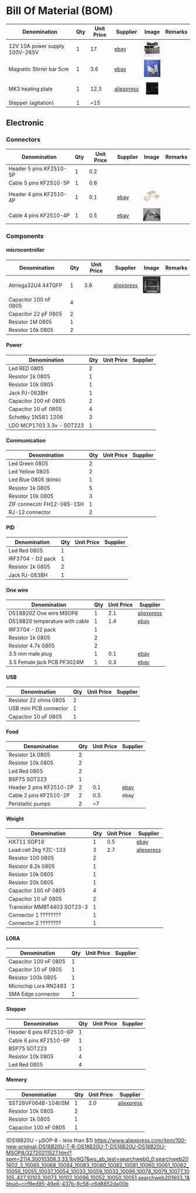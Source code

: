 # Bill Of Material (BOM)


| Denomination                  | Qty | Unit Price | Supplier        | Image | Remarks |
|-------------------------------|-----|-------|-----------------|-------| ------- |
| 12V 10A power supply 100V-265V| 1   | 17    | [ebay](http://www.ebay.com/itm/161929667263) |  <img src="images/Power-supply.jpg" width="48"> | |
| Magnetic Stirrer bar 5cm      | 1   | 3.6   | [ebay](http://www.ebay.com/itm/332037093368) |  <img src="images/Stirrer-bar.jpg" width="48"> | |
| MK3 heating plate             | 1   | 12.3  | [aliexpress](https://www.aliexpress.com/item/3D-printer-heatbed-Heat-bed-MK3-standard-aluminum-plate-3mm-hot-bed-Free-shipping/1941676934.html?spm=2114.13010608.0.0.eVVdIm) |  <img src="images/MK3.jpg" width="48"> | |
| Stepper (agitation)           | 1   | ~15 |  |   | |


## Electronic


### Connectors


| Denomination                  | Qty | Unit Price | Supplier        | Image | Remarks |
| ----------------------------- | --- | ----- | --------------- | ----- | ------- |
| Header 5 pins  KF2510-5P      | 1   | 0.2   | | | |
| Cable 5 pins   KF2510-5P      | 1   | 0.6   |  |  | |
| Header 4 pins  KF2510-4P      | 1   | 0.1   | [ebay](http://www.ebay.com/itm/201726148721) | <img src="images/Header-KF5410-4P.jpg" width="48"> | |
| Cable 4 pins   KF2510-4P      | 1   | 0.5   | [ebay](http://www.ebay.com/itm/231277926061) | <img src="images/Cable-KF5410-4P.jpg" width="48"> | |

 
### Components

#### microcontroller

| Denomination                  | Qty | Unit Price | Supplier        | Image | Remarks |
| ----------------------------- | --- | ---------- | --------------- | ----- | ------- |
| Atmega32U4 44TQFP             | 1   | 3.6        | [aliexpress](https://www.aliexpress.com/item/10pcs-lot-ATMEGA32U4-AU-ATMEGA32U4-TQFP-44-IC-8-bit-Microcontroller-with-16-32K-Bytes-of/32720185776.html?spm=2114.13010608.0.0.Brw1qI) | <img src="images/atmega32u4-au.jpg" width="48"> | |
| Capacitor 100 nF 0805         | 4   |            |                      |
| Capacitor 22 pF 0805          | 2   |            |                      |
| Resistor 1M 0805              | 1   |            |                      |
| Resistor 10k 0805             | 2   |            |                      |


#### Power

| Denomination                  | Qty | Unit Price | Supplier             |
| ----------------------------- | --- | ---------- | -------------------- |
| Led RED 0805                  | 2   |            |                      |
| Resistor 1k 0805              | 1   |            |                      |
| Resistor 10k 0805             | 1   |            |                      |
| Jack PJ-063BH                 | 1   |            |                      |
| Capacitor 100 nF 0805         | 2   |            |                      |
| Capacitor 10 uF 0805          | 4   |            |                      |
| Schottky 1N581 1206           | 3   |            |                      |
| LDO MCP1703 3.3v - SOT223     | 1   |            |                      |



#### Communication

| Denomination                  | Qty | Unit Price | Supplier             |
| ----------------------------- | --- | ---------- | -------------------- |
| Led Green 0805                | 2   |            |                      |
| Led Yellow 0805               | 2   |            |                      |
| Led Blue 0805 (blink)         | 1   |            |                      |
| Resistor 1k 0805              | 5   |            |                      |
| Resistor 10k 0805             | 3   |            |                      |
| ZIF connecotr FH12-08S-1SH    | 1   |            |                      |
| RJ-12 connector               | 2   |            |                      |

#### PID

| Denomination                  | Qty | Unit Price | Supplier             |
| ----------------------------- | --- | ---------- | -------------------- |
| Led Red 0805                  | 1   |            |                      |
| IRF3704 - D2 pack             | 1   |            |                      |
| Resistor 1k 0805              | 2   |            |                      |
| Jack PJ-063BH                 | 1   |            |                      |

#### One wire

| Denomination                  | Qty | Unit Price | Supplier             |
| ----------------------------- | --- | ---------- | -------------------- |
| DS18B20Z One wire MSOP8       | 1   | 2.1   | [aliexpress](https://www.aliexpress.com/item/Free-Shipping-10PCS-Hot-new-original-authentic-DS18B20-DS18B20Z-temperature-sensor-SOP8-YF1128/32550585751.html?spm=2114.13010608.0.0.tzWGQM) | <img src="images/ds18b20z.jpg" width="48"> | |
| DS18B20 temperature with cable| 1   | 1.4        | [ebay](http://www.ebay.com/itm/331828375684) |  <img src="images/s-l300.jpg" width="48"> | |
| IRF3704 - D2 pack             | 1   |            |                      |
| Resistor 1k 0805              | 2   |            |                      |
| Resistor 4.7k 0805            | 2   |            |                      |
| 3.5 mm male plug              | 1   | 0.1        | [ebay](http://www.ebay.com/itm/172001125871) | <img src="images/35mm-plug.jpg" width="48"> | |
| 3.5 Female jack PCB PF3024M   | 1   | 0.3   | [ebay](http://www.ebay.com/itm/331809367438) | <img src="images/35mm-female.jpg" width="48"> | |


#### USB

| Denomination                  | Qty | Unit Price | Supplier             |
| ----------------------------- | --- | ---------- | -------------------- |
| Resistor 22 ohms 0805         | 2   |            |                      |
| USB mini PCB connector        | 1   |            |                      |
| Capacitor 10 uF 0805          | 1   |            |                      |

#### Food

| Denomination                  | Qty | Unit Price | Supplier             |
| ----------------------------- | --- | ---------- | -------------------- |
| Resistor 1k 0805              | 2   |            |                      |
| Resistor 10k 0805             | 2   |            |                      |
| Led Red 0805                  | 2   |            |                      |
| BSP75 SOT223                  | 1   |            |                      |
| Header 2 pins  KF2510-2P      | 2   | 0.1        | [ebay](http://www.ebay.com/itm/251255708763) | <img src="images/Header-KF5410-2P.jpg" width="48"> | |
| Cable 2 pins   KF2510-2P      | 2   | 0.5        | ebay | | |
| Peristaltic pumps             | 2   | ~7 |       |   | |

#### Weight

| Denomination                  | Qty | Unit Price | Supplier             |
| ----------------------------- | --- | ---------- | -------------------- |
| HX711 SOP16                   | 1   | 0.5        | [ebay](http://www.ebay.com/itm/182316289786) | <img src="images/SST26vf064b.jpg" width="48"> | |
| Load cell 2kg YZC-133         | 3   | 2.7        | [aliexpress](https://www.aliexpress.com/item/Electronic-2KG-YZC-133-Aluminum-Weighing-Weight-Scale-Sensor-Load-Cell/32660749913.html?spm=2114.13010608.0.0.vVBDFq) | <img src="images/LoadCell.jpg" width="48"> |
| Resistor 100 0805             | 2   |            |                      |
| Resistor 8.2k 0805            | 1   |            |                      |
| Resistor 10k 0805             | 1   |            |                      |
| Resistor 20k 0805             | 1   |            |                      |
| Capacitor 100 nF 0805         | 4   |            |                      |
| Capacitor 10 uF 0805          | 2   |            |                      |
| Transistor MMBT4403 SOT23-3   | 1   |            |                      |
| Connector 1 ????????          | 1   |            |                      |
| Connector 2 ????????          | 1   |            |                      |

#### LORA

| Denomination                  | Qty | Unit Price | Supplier             |
| ----------------------------- | --- | ---------- | -------------------- |
| Capacitor 100 nF 0805         | 1   |            |                      |
| Capacitor 10 uF 0805          | 1   |            |                      |
| Resistor 100k 0805            | 1   |            |                      |
| Microchip Lora RN2483         | 1   |            |                      |
| SMA Edge connector            | 1   |            |                      |

#### Stepper

| Denomination                  | Qty | Unit Price | Supplier             |
| ----------------------------- | --- | ---------- | -------------------- |
| Header 6 pins  KF2510-6P      | 1   |            | | | |
| Cable 6 pins   KF2510-6P      | 1   |            |  |  | |
| BSP75 SOT223                  | 1   |            |                      |
| Resistor 10k 0805             | 4   |            |                      |
| Led Red 0805                  | 4   |            |                      |

#### Memory

| Denomination                  | Qty | Unit Price | Supplier             |
| ----------------------------- | --- | ---------- | -------------------- |
| SST26VF064B-104I/SM           | 1   | 2.0        | [aliexpress](https://www.aliexpress.com/item/SST26VF064B-I-SM-SST26VF064B-I-SST26VF064B-new-original/32760981168.html?spm=2114.13010608.0.0.vhdFdY) | <img src="images/SST26vf064b.jpg" width="48"> | |
| Resistor 10k 0805             | 2   |            |                      |
| Resistor 1k 0805              | 1   |            |                      |
| Capacitor 100 nF 0805         | 1   |            |                      |



(DS18B20U - µSOP-8 - less than $1) https://www.aliexpress.com/item/100-new-original-DS18B20U-T-R-DS18B20U-T-DS18B20U-DS18B20U-MSOP8/32720211527.html?spm=2114.30010308.3.33.1by9Q7&ws_ab_test=searchweb0_0,searchweb201602_3_10065_10068_10084_10083_10080_10082_10081_10060_10061_10062_10056_10055_10037_10054_10033_10059_10032_10099_10078_10079_10077_10105_427_10103_10073_10102_10096_10052_10050_10051,searchweb201603_1&btsid=ccf9ed95-49e6-437b-9c58-c6d8852da00b
